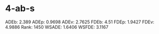 # 4-ab-s

ADEb: 2.389
ADEp: 0.9698
ADEv: 2.7625
FDEb: 4.51
FDEp: 1.9427
FDEv: 4.9886
Rank: 1450
WSADE: 1.6406
WSFDE: 3.1167